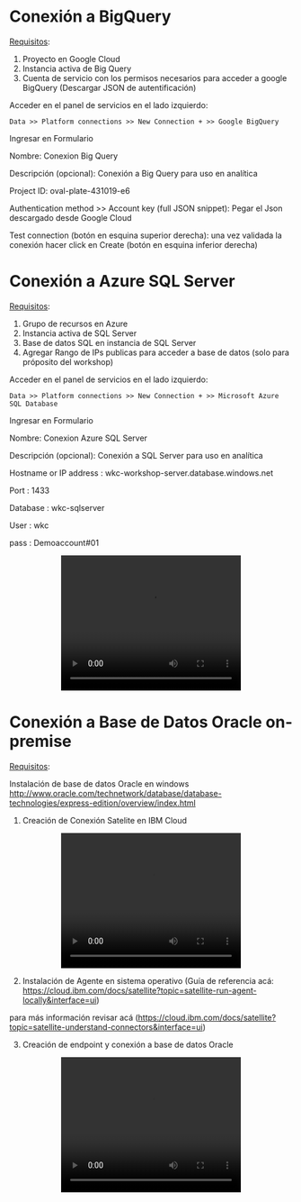 # Conexión a BigQuery 
<u>Requisitos</u>:
1. Proyecto en Google Cloud
2. Instancia activa de Big Query
3. Cuenta de servicio con los permisos necesarios para acceder a google BigQuery (Descargar JSON de autentificación)

Acceder en el panel de servicios en el lado izquierdo:

    Data >> Platform connections >> New Connection + >> Google BigQuery

Ingresar en Formulario

Nombre: Conexion Big Query

Descripción (opcional): Conexión a Big Query para uso en analítica

Project ID: oval-plate-431019-e6

Authentication method >> Account key (full JSON snippet): Pegar el Json descargado desde Google Cloud

Test connection (botón en esquina superior derecha): una vez validada la conexión hacer click en Create (botón en esquina inferior derecha)

# Conexión a Azure SQL Server
<u>Requisitos</u>:
1. Grupo de recursos en Azure
2. Instancia activa de SQL Server
3. Base de datos SQL en instancia de SQL Server
4. Agregar Rango de IPs publicas para acceder a base de datos (solo para próposito del workshop)

Acceder en el panel de servicios en el lado izquierdo:

    Data >> Platform connections >> New Connection + >> Microsoft Azure SQL Database
    
Ingresar en Formulario

Nombre: Conexion Azure SQL Server

Descripción (opcional): Conexión a SQL Server para uso en analítica

Hostname or IP address : wkc-workshop-server.database.windows.net

Port : 1433

Database : wkc-sqlserver

User : wkc

pass : Demoaccount#01

<center>
<video width="320" height="240" controls>
  <source src="recursos/videos/conexión-BigQuery-Azure.mp4" type="video/mp4">
</video>
</center>

# Conexión a Base de Datos Oracle on-premise
<u>Requisitos</u>:

Instalación de base de datos Oracle en windows http://www.oracle.com/technetwork/database/database-technologies/express-edition/overview/index.html

1. Creación de Conexión Satelite en IBM Cloud
<center>
<video width="320" height="240" controls>
  <source src="recursos/videos/crea-conexión-satelite.mp4" type="video/mp4">
</video>
</center>


2. Instalación de Agente en sistema operativo (Guía de referencia acá: https://cloud.ibm.com/docs/satellite?topic=satellite-run-agent-locally&interface=ui)

para más información revisar acá (https://cloud.ibm.com/docs/satellite?topic=satellite-understand-connectors&interface=ui)

3. Creación de endpoint y conexión a base de datos Oracle
<center>
<video width="320" height="240" controls>
  <source src="recursos/videos/conexion-oracle-onprem.mp4" type="video/mp4" class="center">
</video>
</center>